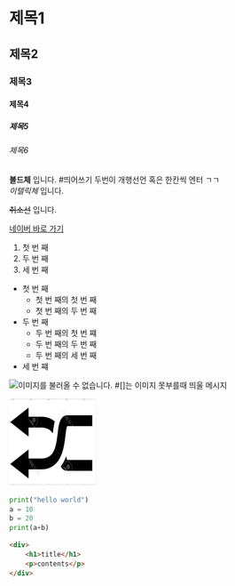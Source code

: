 # 제목1

## 제목2

### 제목3

#### 제목4

##### 제목5

###### 제목6

**볼드체** 입니다.  #띄어쓰기 두번이 개행선언 혹은 한칸씩 엔터 ㄱㄱ  
*이텔릭체* 입니다.

~~취소선~~ 입니다.  


[네이버 바로 가기](http://www.naver.com)

1. 첫 번 째
2. 두 번 째
3. 세 번 째

- 첫 번 째
    - 첫 번 째의 첫 번 째
    - 첫 번 째의 두 번 째
- 두 번 째
    - 두 번 째의 첫 번 쨰
    - 두 번 째의 두 번 째
    - 두 번 째의 세 번 째
- 세 번 쨰


![이미지를 불러올 수 없습니다.](https://www.google.com/url?sa=i&url=https%3A%2F%2Fwww.notepet.co.kr%2Fnews%2Farticle%2Farticle_view%2F%3Fidx%3D17405&psig=AOvVaw0qpbc785sqN7NaDCZd87Us&ust=1629801204605000&source=images&cd=vfe&ved=0CAsQjRxqFwoTCMCIpeH4xvICFQAAAAAdAAAAABAD)   #[]는 이미지 못부를때 띄울 메시지

![이미지를 불러올 수 없습니다.](./Shupple.png)


```python
print("hello world")
a = 10
b = 20
print(a+b)
```

```html
<div>
    <h1>title</h1>
    <p>contents</p>
</div>
```

